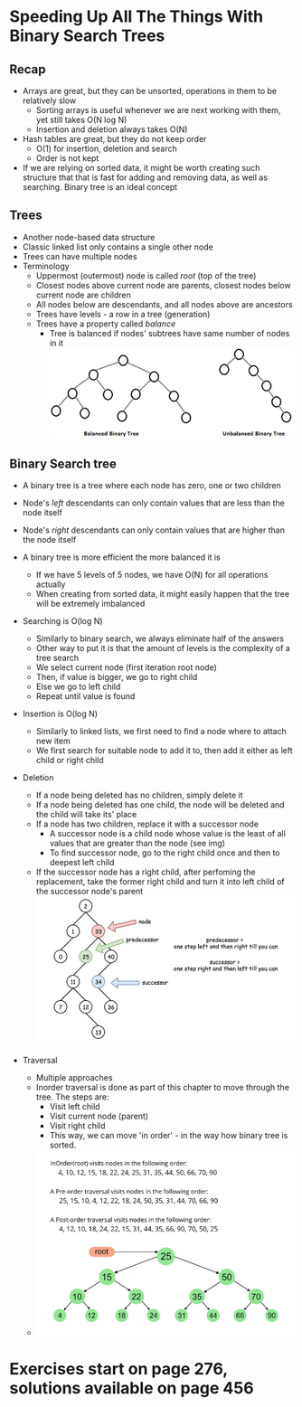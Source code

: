 # Speeding Up All The Things With Binary Search Trees

## Recap
- Arrays are great, but they can be unsorted, operations in them to be relatively slow
  - Sorting arrays is useful whenever we are next working with them, yet still takes O(N log N)
  - Insertion and deletion always takes O(N)
- Hash tables are great, but they do not keep order
  - O(1) for insertion, deletion and search
  - Order is not kept
- If we are relying on sorted data, it might be worth creating such structure that that is fast for adding and removing data, as well as searching. Binary tree is an ideal concept

## Trees
- Another node-based data structure
- Classic linked list only contains a single other node
- Trees can have multiple nodes
- Terminology
  - Uppermost (outermost) node is called _root_ (top of the tree)
  - Closest nodes above current node are parents, closest nodes below current node are children
  - All nodes below are descendants, and all nodes above are ancestors
  - Trees have levels - a row in a tree (generation)
  - Trees have a property called _balance_
    - Tree is balanced if nodes' subtrees have same number of nodes in it ![Balanced and imbalanced tree](./balanced_unbalanced.png)

## Binary Search tree
- A binary tree is a tree where each node has zero, one or two children
- Node's _left_ descendants can only contain values that are less than the node itself
- Node's _right_ descendants can only contain values that are higher than the node itself
- A binary tree is more efficient the more balanced it is
  - If we have 5 levels of 5 nodes, we have O(N) for all operations actually
  - When creating from sorted data, it might easily happen that the tree will be extremely imbalanced
- Searching is O(log N)
  - Similarly to binary search, we always eliminate half of the answers
  - Other way to put it is that the amount of levels is the complexity of a tree search
  - We select current node (first iteration root node)
  - Then, if value is bigger, we go to right child
  - Else we go to left child
  - Repeat until value is found
- Insertion is O(log N)
  - Similarly to linked lists, we first need to find a node where to attach new item
  - We first search for suitable node to add it to, then add it either as left child or right child
- Deletion
  - If a node being deleted has no children, simply delete it
  - If a node being deleted has one child, the node will be deleted and the child will take its' place
  - If a node has two children, replace it with a successor node
    - A successor node is a child node whose value is the least of all values that are greater than the node (see img)
    - To find successor node, go to the right child once and then to deepest left child
  - If the successor node has a right child, after perfoming the replacement, take the former right child and turn it into left child of the successor node's parent
  ![Predecessors and successors](./predecessor-and-successor-of-a-bst.jpg)

- Traversal
  - Multiple approaches
  - Inorder traversal is done as part of this chapter to move through the tree. The steps are:
    - Visit left child
    - Visit current node (parent)
    - Visit right child
    - This way, we can move 'in order' - in the way how binary tree is sorted.
  - ![Binary tree traversal](./binary-tree-traversal.jpg)

# Exercises start on page 276, solutions available on page 456